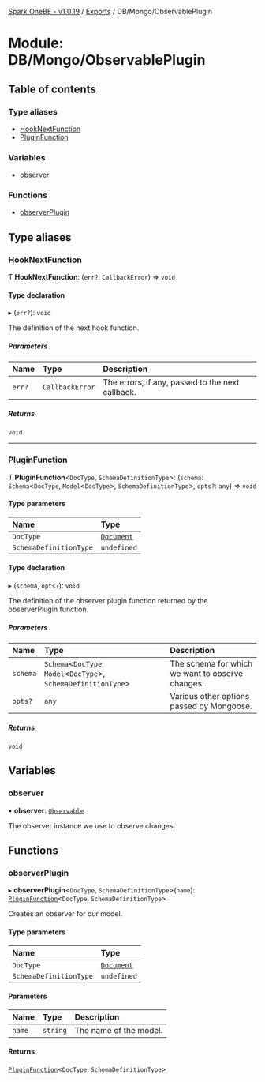 [Spark OneBE - v1.0.19](../README.md) / [Exports](../modules.md) / DB/Mongo/ObservablePlugin

# Module: DB/Mongo/ObservablePlugin

## Table of contents

### Type aliases

- [HookNextFunction](DB_Mongo_ObservablePlugin.md#hooknextfunction)
- [PluginFunction](DB_Mongo_ObservablePlugin.md#pluginfunction)

### Variables

- [observer](DB_Mongo_ObservablePlugin.md#observer)

### Functions

- [observerPlugin](DB_Mongo_ObservablePlugin.md#observerplugin)

## Type aliases

### HookNextFunction

Ƭ **HookNextFunction**: (`err?`: `CallbackError`) => `void`

#### Type declaration

▸ (`err?`): `void`

The definition of the next hook function.

##### Parameters

| Name | Type | Description |
| :------ | :------ | :------ |
| `err?` | `CallbackError` | The errors, if any, passed to the next callback. |

##### Returns

`void`

___

### PluginFunction

Ƭ **PluginFunction**<`DocType`, `SchemaDefinitionType`\>: (`schema`: `Schema`<`DocType`, `Model`<`DocType`\>, `SchemaDefinitionType`\>, `opts?`: `any`) => `void`

#### Type parameters

| Name | Type |
| :------ | :------ |
| `DocType` | [`Document`]( https://developer.mozilla.org/en-US/docs/Web/API/Document ) |
| `SchemaDefinitionType` | `undefined` |

#### Type declaration

▸ (`schema`, `opts?`): `void`

The definition of the observer plugin function returned by the observerPlugin function.

##### Parameters

| Name | Type | Description |
| :------ | :------ | :------ |
| `schema` | `Schema`<`DocType`, `Model`<`DocType`\>, `SchemaDefinitionType`\> | The schema for which we want to observe changes. |
| `opts?` | `any` | Various other options passed by Mongoose. |

##### Returns

`void`

## Variables

### observer

• **observer**: [`Observable`](../classes/DB_Mongo_Observable.Observable.md)

The observer instance we use to observe changes.

## Functions

### observerPlugin

▸ **observerPlugin**<`DocType`, `SchemaDefinitionType`\>(`name`): [`PluginFunction`](DB_Mongo_ObservablePlugin.md#pluginfunction)<`DocType`, `SchemaDefinitionType`\>

Creates an observer for our model.

#### Type parameters

| Name | Type |
| :------ | :------ |
| `DocType` | [`Document`]( https://developer.mozilla.org/en-US/docs/Web/API/Document ) |
| `SchemaDefinitionType` | `undefined` |

#### Parameters

| Name | Type | Description |
| :------ | :------ | :------ |
| `name` | `string` | The name of the model. |

#### Returns

[`PluginFunction`](DB_Mongo_ObservablePlugin.md#pluginfunction)<`DocType`, `SchemaDefinitionType`\>
